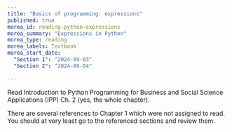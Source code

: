 ```yaml
---
title: "Basics of programming: expressions"
published: true
morea_id: reading-python-expressions
morea_summary: "Expressions in Python"
morea_type: reading
morea_labels: Textbook
morea_start_date: 
  "Section 1": "2024-09-03"
  "Section 2": "2024-09-04"

---
```


Read Introduction to Python Programming for Business and Social Science Applications (IPP) Ch. 2 (yes, the whole chapter). 

There are several references to Chapter 1 which were not assigned to read. You should at very least go to the referenced sections and review them.
